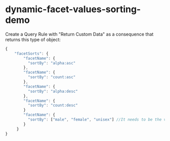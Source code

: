 # dynamic-facet-values-sorting-demo

Create a Query Rule with "Return Custom Data" as a consequence that returns this type of object:

```javascript
{
    "facetSorts": {
        "facetName": {
          "sortBy": "alpha:asc"
        },
        "facetName": {
          "sortBy": "count:asc"
        },
        "facetName": {
          "sortBy": "alpha:desc"
        },
        "facetName": {
          "sortBy": "count:desc"
        }
        "facetName": {
          "sortBy": ["male", "female", "unisex"] //It needs to be the values for the facet itself - ordered the way it needs to ordered on the front-end.
        }
     }
}
```